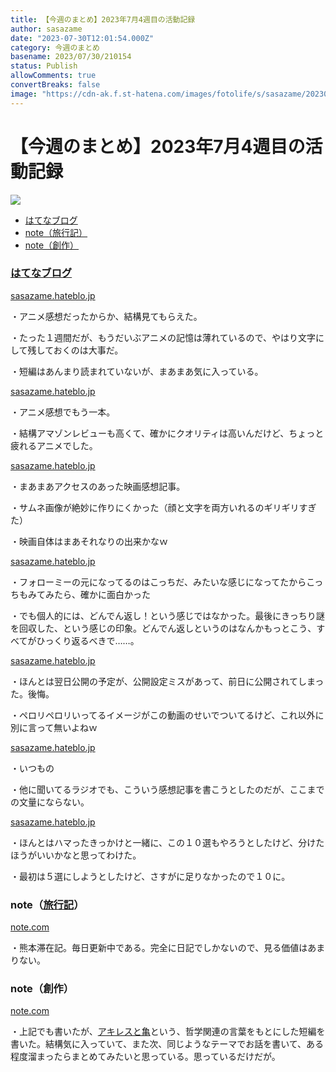 ```yaml
---
title: 【今週のまとめ】2023年7月4週目の活動記録
author: sasazame
date: "2023-07-30T12:01:54.000Z"
category: 今週のまとめ
basename: 2023/07/30/210154
status: Publish
allowComments: true
convertBreaks: false
image: "https://cdn-ak.f.st-hatena.com/images/fotolife/s/sasazame/20230729/20230729002725.png"
---
```

# 【今週のまとめ】2023年7月4週目の活動記録

![](https://cdn-ak.f.st-hatena.com/images/fotolife/s/sasazame/20230729/20230729002725.png)

<!-- Extended Body -->

-   [はてなブログ](#はてなブログ)
-   [note（旅行記）](#note旅行記) 
-   [note（創作）](#note創作)

### [はてなブログ](https://d.hatena.ne.jp/keyword/%A4%CF%A4%C6%A4%CA%A5%D6%A5%ED%A5%B0)

[sasazame.hateblo.jp](https://sasazame.hateblo.jp/entry/2023/07/24/203242)

・アニメ感想だったからか、結構見てもらえた。

・たった１週間だが、もうだいぶアニメの記憶は薄れているので、やはり文字にして残しておくのは大事だ。

・短編はあんまり読まれていないが、まあまあ気に入っている。

[sasazame.hateblo.jp](https://sasazame.hateblo.jp/entry/2023/07/25/202954)

・アニメ感想でもう一本。

・結構アマゾンレビューも高くて、確かにクオリティは高いんだけど、ちょっと疲れるアニメでした。

[sasazame.hateblo.jp](https://sasazame.hateblo.jp/entry/2023/07/26/195857)

・まあまあアクセスのあった映画感想記事。

・サムネ画像が絶妙に作りにくかった（顔と文字を両方いれるのギリギリすぎた）

・映画自体はまあそれなりの出来かなｗ

[sasazame.hateblo.jp](https://sasazame.hateblo.jp/entry/2023/07/27/120000)

・フォローミーの元になってるのはこっちだ、みたいな感じになってたからこっちもみてみたら、確かに面白かった

・でも個人的には、どんでん返し！という感じではなかった。最後にきっちり謎を回収した、という感じの印象。どんでん返しというのはなんかもっとこう、すべてがひっくり返るべきで……。

[sasazame.hateblo.jp](https://sasazame.hateblo.jp/entry/2023/07/29/100000)

・ほんとは翌日公開の予定が、公開設定ミスがあって、前日に公開されてしまった。後悔。

・ペロリペロリいってるイメージがこの動画のせいでついてるけど、これ以外に別に言って無いよねｗ

[sasazame.hateblo.jp](https://sasazame.hateblo.jp/entry/2023/07/28/140654)

・いつもの

・他に聞いてるラジオでも、こういう感想記事を書こうとしたのだが、ここまでの文量にならない。

[sasazame.hateblo.jp](https://sasazame.hateblo.jp/entry/2023/07/29/190000)

・ほんとはハマったきっかけと一緒に、この１０選もやろうとしたけど、分けたほうがいいかなと思ってわけた。

・最初は５選にしようとしたけど、さすがに足りなかったので１０に。

### note（[旅行記](https://d.hatena.ne.jp/keyword/%CE%B9%B9%D4%B5%AD)） [](https://note.com/omi9/n/na5b6256e3ada)

[note.com](https://note.com/omi9/n/na516460dc11b)

・熊本滞在記。毎日更新中である。完全に日記でしかないので、見る価値はあまりない。

### note（創作）

[note.com](https://note.com/sasazame/n/ne51c300122ca)

・上記でも書いたが、[アキレスと亀](https://d.hatena.ne.jp/keyword/%A5%A2%A5%AD%A5%EC%A5%B9%A4%C8%B5%B5)という、哲学関連の言葉をもとにした短編を書いた。結構気に入っていて、また次、同じようなテーマでお話を書いて、ある程度溜まったらまとめてみたいと思っている。思っているだけだが。
